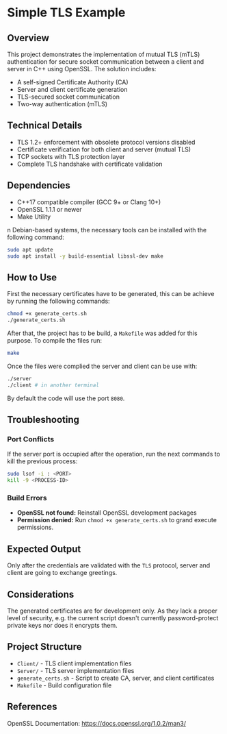 # Simple TLS Example

## Overview
This project demonstrates the implementation of mutual TLS (mTLS) authentication for secure socket communication between a client and server in C++ using OpenSSL. The solution includes:
- A self-signed Certificate Authority (CA)
- Server and client certificate generation
- TLS-secured socket communication
- Two-way authentication (mTLS)

## Technical Details
- TLS 1.2+ enforcement with obsolete protocol versions disabled
- Certificate verification for both client and server (mutual TLS)
- TCP sockets with TLS protection layer
- Complete TLS handshake with certificate validation

## Dependencies
- C++17 compatible compiler (GCC 9+ or Clang 10+)
- OpenSSL 1.1.1 or newer
- Make Utility

n Debian-based systems, the necessary tools can be installed with the following command:
```bash
sudo apt update
sudo apt install -y build-essential libssl-dev make
```

## How to Use
First the necessary certificates have to be generated, this can be achieve by running the following commands:   
```bash
chmod +x generate_certs.sh
./generate_certs.sh
```
After that, the project has to be build, a `Makefile` was added for this purpose. To compile the files run:
```bash
make
``` 
Once the files were complied the server and client can be use with:
```bash
./server
./client # in another terminal
```
By default the code will use the port `8080`.

## Troubleshooting
### Port Conflicts
If the server port is occupied after the operation, run the next commands to kill the previous process:
```bash
sudo lsof -i : <PORT>
kill -9 <PROCESS-ID>
```
### Build Errors
- **OpenSSL not found:** Reinstall OpenSSL development packages
- **Permission denied:** Run `chmod +x generate_certs.sh` to grand execute permissions. 

## Expected Output
Only after the credentials are validated with the `TLS` protocol, server and client are going to exchange greetings.

## Considerations
The generated certificates are for development only. As they lack a proper level of security, e.g. the current script doesn't currently password-protect private keys nor does it encrypts them.

## Project Structure
- `Client/` - TLS client implementation files
- `Server/` - TLS server implementation files
- `generate_certs.sh` - Script to create CA, server, and client certificates
- `Makefile` - Build configuration file

## References 
OpenSSL Documentation: https://docs.openssl.org/1.0.2/man3/


